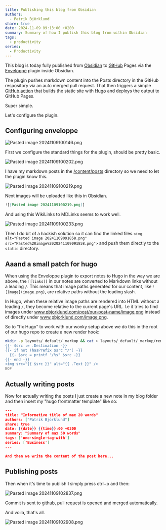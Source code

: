 ```yaml
---
title: Publishing this blog from Obsidian
authors:
  - Patrik Björklund
share: true
date: 2024-11-09 09:13:00 +0200
summary: Summary of how I publish this blog from within Obsidian
tags:
  - productivity
series:
  - Productivity
---
```

This blog is today fully published from [Obsidian](https://obsidian.md/) to [GitHub](https://github.com/pbjorklund/pbjorklundblog) Pages via the [Enveloppe](https://github.com/Enveloppe/obsidian-enveloppe) plugin inside Obsidian.

The plugin pushes markdown content into the Posts directory in the GitHub respository via an auto merged pull request. That then triggers a simple [GitHub action](https://github.com/pbjorklund/pbjorklundblog/blob/master/.github/workflows/hugo.yml) that builds the static site with [Hugo](https://gohugo.io/) and deploys the output to GitHub Pages.

Super simple.

Let's configure the plugin.

## Configuring enveloppe

![Pasted image 20241109100146.png](Pasted%20image%2020241109100146.png)

First we configure the standard things for the plugin, should be pretty basic.


![Pasted image 20241109100202.png](Pasted%20image%2020241109100202.png)

I have my markdown posts in the [/content/posts](https://github.com/pbjorklund/pbjorklundblog/tree/master/content/posts) directory so we need to let the plugin know this.

![Pasted image 20241109100219.png](Pasted%20image%2020241109100219.png)

Next images will be uploaded like this in Obsidian.

```markdown
![[Pasted image 20241109100219.png]]
```

And using this WikiLinks to MDLinks seems to work well. 

![Pasted image 20241109100233.png](Pasted%20image%2020241109100233.png)

Then I do bit of a hackish solution so it can find the linked files `<img alt="Pasted image 20241109091858.png" src="Pasted%20image%2020241109091858.png">` and push them directly to the `static` directory.

## Aaand a small patch for hugo
When using the Enveloppe plugin to export notes to Hugo in the way we are above, the `[[links]]` in our notes are converted to Markdown links without a leading `/`. This means that image paths generated for our content, like `![Image](image.png)`, are relative paths without the leading slash. 

In Hugo, when these relative image paths are rendered into HTML without a leading `/`, they become relative to the current page's URL. I.e it tries to find images under www.pbjorklund.com/post/our-post-name/image.png instead of directly under www.pbjorklund.com/image.png. 

So to "fix Hugo" to work with our wonky setup above we do this in the root of our hugo repo to create a new render hook:

```bash
mkdir -p layouts/_default/_markup && cat > layouts/_default/_markup/render-image.html <<'EOF'
{{- $src := .Destination -}}
{{- if not (hasPrefix $src "/") -}}
  {{- $src = printf "/%s" $src -}}
{{- end -}}
<img src="{{ $src }}" alt="{{ .Text }}" />
EOF
```

## Actually writing posts

Now for actually writing the posts I just create a new note in my blog folder and then insert my "hugo frontmatter template" like so:

```json
---
title: "Informative title of max 20 words"
authors: ["Patrik Björklund"]
share: true 
date: {{date}} {{time}}:00 +0200
summary: "Summary of max 50 words"
tags: ['one-single-tag-with']
series: ['Business']
---

And then we write the content of the post here...
```

## Publishing posts

Then when it's time to publish I simply press ctrl+p and then:

![Pasted image 20241109102837.png](Pasted%20image%2020241109102837.png)

Commit is sent to github, pull request is opened and merged automatically. 

And voila, that's all.

![Pasted image 20241109102908.png](Pasted%20image%2020241109102908.png)

